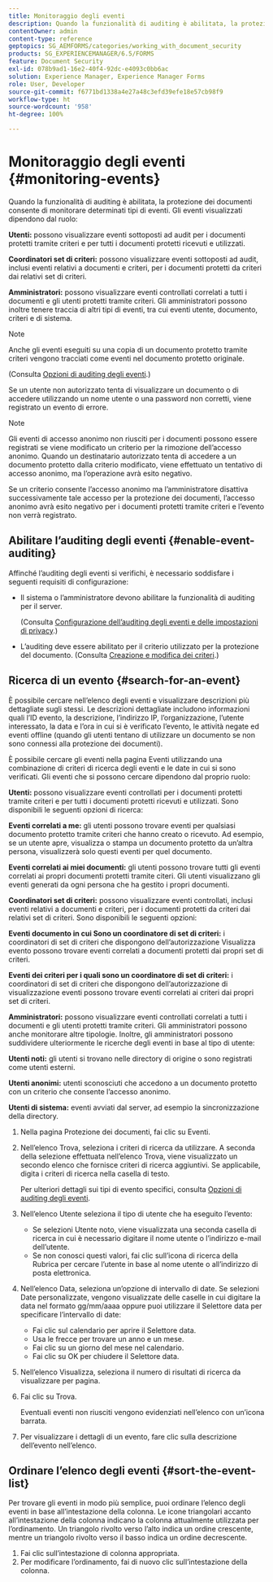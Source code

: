 ```yaml
---
title: Monitoraggio degli eventi
description: Quando la funzionalità di auditing è abilitata, la protezione dei documenti consente di monitorare determinati tipi di eventi. È possibile cercare e classificare facilmente l’elenco degli eventi utilizzando la protezione dei documenti.
contentOwner: admin
content-type: reference
geptopics: SG_AEMFORMS/categories/working_with_document_security
products: SG_EXPERIENCEMANAGER/6.5/FORMS
feature: Document Security
exl-id: 078b9ad1-16e2-40f4-92dc-e4093c0bb6ac
solution: Experience Manager, Experience Manager Forms
role: User, Developer
source-git-commit: f6771bd1338a4e27a48c3efd39efe18e57cb98f9
workflow-type: ht
source-wordcount: '958'
ht-degree: 100%

---
```


# Monitoraggio degli eventi {#monitoring-events}

Quando la funzionalità di auditing è abilitata, la protezione dei documenti consente di monitorare determinati tipi di eventi. Gli eventi visualizzati dipendono dal ruolo:

**Utenti:** possono visualizzare eventi sottoposti ad audit per i documenti protetti tramite criteri e per tutti i documenti protetti ricevuti e utilizzati.

**Coordinatori set di criteri:** possono visualizzare eventi sottoposti ad audit, inclusi eventi relativi a documenti e criteri, per i documenti protetti da criteri dai relativi set di criteri.

**Amministratori:** possono visualizzare eventi controllati correlati a tutti i documenti e gli utenti protetti tramite criteri. Gli amministratori possono inoltre tenere traccia di altri tipi di eventi, tra cui eventi utente, documento, criteri e di sistema.

>[!NOTE]
>
>Anche gli eventi eseguiti su una copia di un documento protetto tramite criteri vengono tracciati come eventi nel documento protetto originale.

(Consulta [Opzioni di auditing degli eventi](/help/forms/using/admin-help/configuring-client-server-options.md#event-auditing-options).)

Se un utente non autorizzato tenta di visualizzare un documento o di accedere utilizzando un nome utente o una password non corretti, viene registrato un evento di errore.

>[!NOTE]
>
>Gli eventi di accesso anonimo non riusciti per i documenti possono essere registrati se viene modificato un criterio per la rimozione dell’accesso anonimo. Quando un destinatario autorizzato tenta di accedere a un documento protetto dalla criterio modificato, viene effettuato un tentativo di accesso anonimo, ma l’operazione avrà esito negativo.

Se un criterio consente l’accesso anonimo ma l’amministratore disattiva successivamente tale accesso per la protezione dei documenti, l’accesso anonimo avrà esito negativo per i documenti protetti tramite criteri e l’evento non verrà registrato.

## Abilitare l’auditing degli eventi {#enable-event-auditing}

Affinché l’auditing degli eventi si verifichi, è necessario soddisfare i seguenti requisiti di configurazione:

* Il sistema o l’amministratore devono abilitare la funzionalità di auditing per il server.

  (Consulta [Configurazione dell’auditing degli eventi e delle impostazioni di privacy](/help/forms/using/admin-help/configuring-client-server-options.md#configuring-event-auditing-and-privacy-settings).)

* L’auditing deve essere abilitato per il criterio utilizzato per la protezione del documento. (Consulta [Creazione e modifica dei criteri](/help/forms/using/admin-help/creating-policies.md#creating-and-editing-policies).)

## Ricerca di un evento {#search-for-an-event}

È possibile cercare nell’elenco degli eventi e visualizzare descrizioni più dettagliate sugli stessi. Le descrizioni dettagliate includono informazioni quali l’ID evento, la descrizione, l’indirizzo IP, l’organizzazione, l’utente interessato, la data e l’ora in cui si è verificato l’evento, le attività negate ed eventi offline (quando gli utenti tentano di utilizzare un documento se non sono connessi alla protezione dei documenti).

È possibile cercare gli eventi nella pagina Eventi utilizzando una combinazione di criteri di ricerca degli eventi e le date in cui si sono verificati. Gli eventi che si possono cercare dipendono dal proprio ruolo:

**Utenti:** possono visualizzare eventi controllati per i documenti protetti tramite criteri e per tutti i documenti protetti ricevuti e utilizzati. Sono disponibili le seguenti opzioni di ricerca:

**Eventi correlati
a me:** gli utenti possono trovare eventi per qualsiasi documento protetto tramite criteri che hanno creato o ricevuto. Ad esempio, se un utente apre, visualizza o stampa un documento protetto da un’altra persona, visualizzerà solo questi eventi per quel documento.

**Eventi correlati ai miei documenti:** gli utenti possono trovare tutti gli eventi correlati ai propri documenti protetti tramite citeri. Gli utenti visualizzano gli eventi generati da ogni persona che ha gestito i propri documenti.

**Coordinatori set di criteri:** possono visualizzare eventi controllati, inclusi eventi relativi a documenti e criteri, per i documenti protetti da criteri dai relativi set di criteri. Sono disponibili le seguenti opzioni:

**Eventi documento in cui
Sono un coordinatore di set di criteri:** i coordinatori di set di criteri che dispongono dell’autorizzazione Visualizza evento possono trovare eventi correlati a documenti protetti dai propri set di criteri.

**Eventi dei criteri per i quali sono un coordinatore di set di criteri:** i coordinatori di set di criteri che dispongono dell’autorizzazione di visualizzazione eventi possono trovare eventi correlati ai criteri dai propri set di criteri.

**Amministratori:** possono visualizzare eventi controllati correlati a tutti i documenti e gli utenti protetti tramite criteri. Gli amministratori possono anche monitorare altre tipologie. Inoltre, gli amministratori possono suddividere ulteriormente le ricerche degli eventi in base al tipo di utente:

**Utenti noti:** gli utenti si trovano nelle directory di origine o sono registrati come utenti esterni.

**Utenti anonimi:** utenti sconosciuti che accedono a un documento protetto con un criterio che consente l’accesso anonimo.

**Utenti di sistema:** eventi avviati dal server, ad esempio la sincronizzazione della directory.

1. Nella pagina Protezione dei documenti, fai clic su Eventi.
1. Nell’elenco Trova, seleziona i criteri di ricerca da utilizzare. A seconda della selezione effettuata nell’elenco Trova, viene visualizzato un secondo elenco che fornisce criteri di ricerca aggiuntivi. Se applicabile, digita i criteri di ricerca nella casella di testo.

   Per ulteriori dettagli sui tipi di evento specifici, consulta [Opzioni di auditing degli eventi](/help/forms/using/admin-help/configuring-client-server-options.md#event-auditing-options).

1. Nell’elenco Utente seleziona il tipo di utente che ha eseguito l’evento:

   * Se selezioni Utente noto, viene visualizzata una seconda casella di ricerca in cui è necessario digitare il nome utente o l’indirizzo e-mail dell’utente.
   * Se non conosci questi valori, fai clic sull’icona di ricerca della Rubrica per cercare l’utente in base al nome utente o all’indirizzo di posta elettronica.

1. Nell’elenco Data, seleziona un’opzione di intervallo di date. Se selezioni Date personalizzate, vengono visualizzate delle caselle in cui digitare la data nel formato gg/mm/aaaa oppure puoi utilizzare il Selettore data per specificare l’intervallo di date:

   * Fai clic sul calendario per aprire il Selettore data.
   * Usa le frecce per trovare un anno e un mese.
   * Fai clic su un giorno del mese nel calendario.
   * Fai clic su OK per chiudere il Selettore data.

1. Nell’elenco Visualizza, seleziona il numero di risultati di ricerca da visualizzare per pagina.
1. Fai clic su Trova.

   Eventuali eventi non riusciti vengono evidenziati nell’elenco con un’icona barrata.

1. Per visualizzare i dettagli di un evento, fare clic sulla descrizione dell’evento nell’elenco.

## Ordinare l’elenco degli eventi {#sort-the-event-list}

Per trovare gli eventi in modo più semplice, puoi ordinare l’elenco degli eventi in base all’intestazione della colonna. Le icone triangolari accanto all’intestazione della colonna indicano la colonna attualmente utilizzata per l’ordinamento. Un triangolo rivolto verso l’alto indica un ordine crescente, mentre un triangolo rivolto verso il basso indica un ordine decrescente.

1. Fai clic sull’intestazione di colonna appropriata.
1. Per modificare l’ordinamento, fai di nuovo clic sull’intestazione della colonna.
